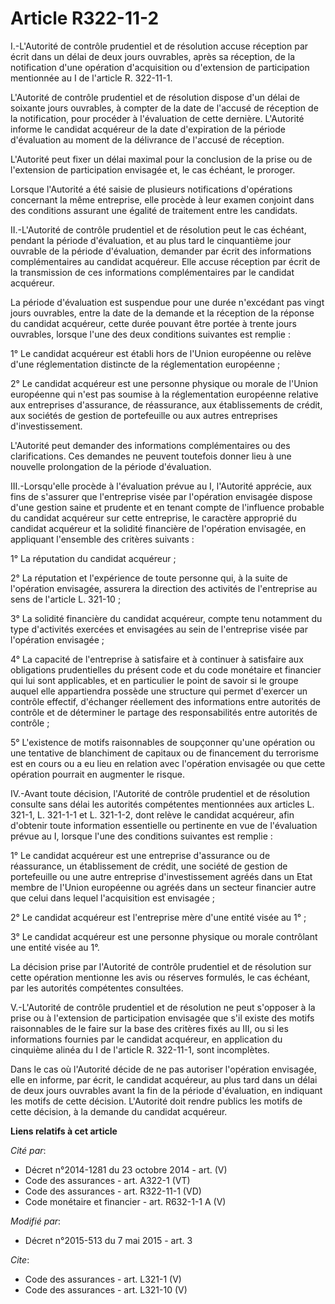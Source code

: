 # Article R322-11-2

I.-L'Autorité de contrôle prudentiel et de résolution accuse réception par écrit dans un délai de deux jours ouvrables, après
sa réception, de la notification d'une opération d'acquisition ou d'extension de participation mentionnée au I de l'article
R. 322-11-1. 

L'Autorité de contrôle prudentiel et de résolution dispose d'un délai de soixante jours ouvrables, à compter de la date de
l'accusé de réception de la notification, pour procéder à l'évaluation de cette dernière. L'Autorité informe le candidat
acquéreur de la date d'expiration de la période d'évaluation au moment de la délivrance de l'accusé de réception. 

L'Autorité peut fixer un délai maximal pour la conclusion de la prise ou de l'extension de participation envisagée et, le cas
échéant, le proroger. 

Lorsque l'Autorité a été saisie de plusieurs notifications d'opérations concernant la même entreprise, elle procède à leur
examen conjoint dans des conditions assurant une égalité de traitement entre les candidats. 

II.-L'Autorité de contrôle prudentiel et de résolution peut le cas échéant, pendant la période d'évaluation, et au plus tard
le cinquantième jour ouvrable de la période d'évaluation, demander par écrit des informations complémentaires au candidat
acquéreur. Elle accuse réception par écrit de la transmission de ces informations complémentaires par le candidat acquéreur. 

La période d'évaluation est suspendue pour une durée n'excédant pas vingt jours ouvrables, entre la date de la demande et la
réception de la réponse du candidat acquéreur, cette durée pouvant être portée à trente jours ouvrables, lorsque l'une des
deux conditions suivantes est remplie : 

1° Le candidat acquéreur est établi hors de l'Union européenne ou relève d'une réglementation distincte de la réglementation
européenne ; 

2° Le candidat acquéreur est une personne physique ou morale de l'Union européenne qui n'est pas soumise à la réglementation
européenne relative aux entreprises d'assurance, de réassurance, aux établissements de crédit, aux sociétés de gestion de
portefeuille ou aux autres entreprises d'investissement. 

L'Autorité peut demander des informations complémentaires ou des clarifications. Ces demandes ne peuvent toutefois donner
lieu à une nouvelle prolongation de la période d'évaluation. 

III.-Lorsqu'elle procède à l'évaluation prévue au I, l'Autorité apprécie, aux fins de s'assurer que l'entreprise visée par
l'opération envisagée dispose d'une gestion saine et prudente et en tenant compte de l'influence probable du candidat
acquéreur sur cette entreprise, le caractère approprié du candidat acquéreur et la solidité financière de l'opération
envisagée, en appliquant l'ensemble des critères suivants : 

1° La réputation du candidat acquéreur ; 

2° La réputation et l'expérience de toute personne qui, à la suite de l'opération envisagée, assurera la direction des
activités de l'entreprise au sens de l'article L. 321-10 ; 

3° La solidité financière du candidat acquéreur, compte tenu notamment du type d'activités exercées et envisagées au sein de
l'entreprise visée par l'opération envisagée ; 

4° La capacité de l'entreprise à satisfaire et à continuer à satisfaire aux obligations prudentielles du présent code et du
code monétaire et financier qui lui sont applicables, et en particulier le point de savoir si le groupe auquel elle
appartiendra possède une structure qui permet d'exercer un contrôle effectif, d'échanger réellement des informations entre
autorités de contrôle et de déterminer le partage des responsabilités entre autorités de contrôle ; 

5° L'existence de motifs raisonnables de soupçonner qu'une opération ou une tentative de blanchiment de capitaux ou de
financement du terrorisme est en cours ou a eu lieu en relation avec l'opération envisagée ou que cette opération pourrait en
augmenter le risque. 

IV.-Avant toute décision, l'Autorité de contrôle prudentiel et de résolution consulte sans délai les autorités compétentes
mentionnées aux articles L. 321-1, L. 321-1-1 et L. 321-1-2, dont relève le candidat acquéreur, afin d'obtenir toute
information essentielle ou pertinente en vue de l'évaluation prévue au I, lorsque l'une des conditions suivantes est
remplie : 

1° Le candidat acquéreur est une entreprise d'assurance ou de réassurance, un établissement de crédit, une société de gestion
de portefeuille ou une autre entreprise d'investissement agréés dans un Etat membre de l'Union européenne ou agréés dans un
secteur financier autre que celui dans lequel l'acquisition est envisagée ; 

2° Le candidat acquéreur est l'entreprise mère d'une entité visée au 1° ; 

3° Le candidat acquéreur est une personne physique ou morale contrôlant une entité visée au 1°. 

La décision prise par l'Autorité de contrôle prudentiel et de résolution sur cette opération mentionne les avis ou réserves
formulés, le cas échéant, par les autorités compétentes consultées. 

V.-L'Autorité de contrôle prudentiel et de résolution ne peut s'opposer à la prise ou à l'extension de participation
envisagée que s'il existe des motifs raisonnables de le faire sur la base des critères fixés au III, ou si les informations
fournies par le candidat acquéreur, en application du cinquième alinéa du I de l'article R. 322-11-1, sont incomplètes. 

Dans le cas où l'Autorité décide de ne pas autoriser l'opération envisagée, elle en informe, par écrit, le candidat
acquéreur, au plus tard dans un délai de deux jours ouvrables avant la fin de la période d'évaluation, en indiquant les
motifs de cette décision. L'Autorité doit rendre publics les motifs de cette décision, à la demande du candidat acquéreur.

**Liens relatifs à cet article**

_Cité par_:

  - Décret n°2014-1281 du 23 octobre 2014 - art. (V)
  - Code des assurances - art. A322-1 (VT)
  - Code des assurances - art. R322-11-1 (VD)
  - Code monétaire et financier - art. R632-1-1 A (V)

_Modifié par_:

  - Décret n°2015-513 du 7 mai 2015 - art. 3

_Cite_:

  - Code des assurances - art. L321-1 (V)
  - Code des assurances - art. L321-10 (V)
